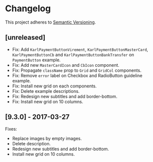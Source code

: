 # Changelog

This project adheres to [Semantic Versioning](http://semver.org/).

## [unreleased]

- Fix: Add `KarlPaymentButtonVirement`, `KarlPaymentButtonMasterCard`,
  `KarlPaymentButtonCb` and `KarlPaymentButtonBankTransfer` on `PaymentButton`
   example.
- Fix: Add new `MasterCardIcon` and `CbIcon` component.
- Fix: Propagate `className` prop to `Grid` and `GridCol` components.
- Fix: Remove `error` label on Checkbox and RadioButton guideline example.
- Fix: Install new grid on each components.
- Fix: Delete example descriptions.
- Fix: Redesign new subtitles and add border-bottom.
- Fix: Install new grid on 10 columns.

## [9.3.0] - 2017-03-27

Fixes:
- Replace images by empty images.
- Delete description.
- Redesign new subtitles and add border-bottom.
- Install new grid on 10 columns.
